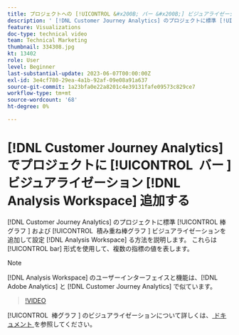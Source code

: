 ```yaml
---
title: プロジェクトへの [!UICONTROL &#x200B; バー &#x200B;] ビジュアライゼーション  [!DNL Analysis Workspace]  追加
description: ' [!DNL Customer Journey Analytics] のプロジェクトに標準 [!UICONTROL &#x200B; 棒グラフ &#x200B;] および [!UICONTROL &#x200B; 積み重ね棒グラフ &#x200B;] ビジュアライゼーションを追加して設定する方法  [!DNL Analysis Workspace]  説明します。'
feature: Visualizations
doc-type: technical video
team: Technical Marketing
thumbnail: 334308.jpg
kt: 13402
role: User
level: Beginner
last-substantial-update: 2023-06-07T00:00:00Z
exl-id: 3e4cf780-29ea-4a1b-92af-09e08a91a637
source-git-commit: 1a23bfa0e22a8201c4e39131fafe09573c829ce7
workflow-type: tm+mt
source-wordcount: '68'
ht-degree: 0%

---
```


# [!DNL Customer Journey Analytics] でプロジェクトに [!UICONTROL &#x200B; バー &#x200B;] ビジュアライゼーション [!DNL Analysis Workspace] 追加する

[!DNL Customer Journey Analytics] のプロジェクトに標準 [!UICONTROL &#x200B; 棒グラフ &#x200B;] および [!UICONTROL &#x200B; 積み重ね棒グラフ &#x200B;] ビジュアライゼーションを追加して設定 [!DNL Analysis Workspace] る方法を説明します。 これらは [!UICONTROL bar] 形式を使用して、複数の指標の値を表します。

>[!NOTE]
>
>[!DNL Analysis Workspace] のユーザーインターフェイスと機能は、[!DNL Adobe Analytics] と [!DNL Customer Journey Analytics] で似ています。

>[!VIDEO](https://video.tv.adobe.com/v/3416775/?quality=12&learn=on&captions=jpn)

[!UICONTROL &#x200B; 棒グラフ &#x200B;] のビジュアライゼーションについて詳しくは、[ ドキュメント ](https://experienceleague.adobe.com/docs/analytics-platform/using/cja-workspace/visualizations/bar.html?lang=ja) を参照してください。
